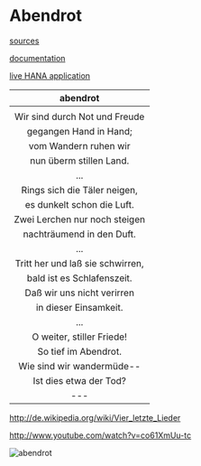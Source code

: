 # Abendrot 

[sources](https://github.com/cthiebaud/abendrot)

[documentation](http://cthiebaud.github.com/abendrot/)

[live HANA application](https://abendrotp1742770407trial.hanatrial.ondemand.com/abendrot-web/)

| abendrot |
|:--------:|
| |
| Wir sind durch Not und Freude |
| gegangen Hand in Hand; |
| vom Wandern ruhen wir |
| nun überm stillen Land. |
|  ...  | 
| Rings sich die Täler neigen, |
| es dunkelt schon die Luft. |
| Zwei Lerchen nur noch steigen |
| nachträumend in den Duft. |
|  ...  | 
| Tritt her und laß sie schwirren, |
| bald ist es Schlafenszeit. |
| Daß wir uns nicht verirren |
| in dieser Einsamkeit. |
|  ...  | 
| O weiter, stiller Friede! |
| So tief im Abendrot. |
| Wie sind wir wandermüde-- |
| Ist dies etwa der Tod? |
|  ---  | 

http://de.wikipedia.org/wiki/Vier_letzte_Lieder

http://www.youtube.com/watch?v=co61XmUu-tc

![abendrot](http://cthiebaud.github.com/abendrot/images/abendrot-2-small.jpg)

